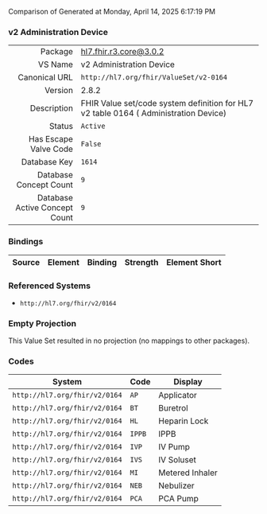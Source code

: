 Comparison of 
Generated at Monday, April 14, 2025 6:17:19 PM

### v2 Administration Device

|      |     |
| ---: | --- |
| Package | hl7.fhir.r3.core@3.0.2 |
| VS Name | v2 Administration Device |
| Canonical URL | `http://hl7.org/fhir/ValueSet/v2-0164` |
| Version | 2.8.2 |
| Description | FHIR Value set/code system definition for HL7 v2 table 0164 ( Administration Device) |
| Status | `Active` |
| Has Escape Valve Code | `False` |
| Database Key | `1614` |
| Database Concept Count | `9` |
| Database Active Concept Count | `9` |
### Bindings

| Source | Element | Binding | Strength | Element Short |
| ------ | ------- | ------- | -------- | ------------- |

### Referenced Systems

* `http://hl7.org/fhir/v2/0164`
### Empty Projection

This Value Set resulted in no projection (no mappings to other packages).

### Codes

| System | Code | Display |
| ------ | ---- | ------- |
| `http://hl7.org/fhir/v2/0164` | `AP` | Applicator |
| `http://hl7.org/fhir/v2/0164` | `BT` | Buretrol |
| `http://hl7.org/fhir/v2/0164` | `HL` | Heparin Lock |
| `http://hl7.org/fhir/v2/0164` | `IPPB` | IPPB |
| `http://hl7.org/fhir/v2/0164` | `IVP` | IV Pump |
| `http://hl7.org/fhir/v2/0164` | `IVS` | IV Soluset |
| `http://hl7.org/fhir/v2/0164` | `MI` | Metered Inhaler |
| `http://hl7.org/fhir/v2/0164` | `NEB` | Nebulizer |
| `http://hl7.org/fhir/v2/0164` | `PCA` | PCA Pump |
